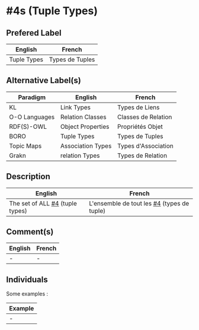 #4s (Tuple Types)
==

Prefered Label
-
<table>
    <thead>
        <tr>
            <th>English</th>
            <th>French</th>
        </tr>
    </thead>
    <tbody>
        <tr>
            <td>Tuple Types</td>
            <td>Types de Tuples</td>
        </tr>
    </tbody>
</table>

Alternative Label(s)
-
<table>
    <thead>
        <tr>
            <th>Paradigm</th>
            <th>English</th>
            <th>French</th>
        </tr>
    </thead>
    <tbody>
       <tr>
            <td>KL</td>
            <td>Link Types</td>
            <td>Types de Liens</td>
        </tr>
        <tr>
            <td>O-O Languages</td>
            <td>Relation Classes</td>
            <td>Classes de Relation</td>
       </tr>
       <tr>
            <td>RDF(S)-OWL</td>
            <td>Object Properties</td>
            <td>Propriétés Objet</td>
        </tr>
        <tr>
            <td>BORO</td>
            <td>Tuple Types</td>
            <td>Types de Tuples</td>
        </tr>
        <tr>
            <td>Topic Maps</td>
            <td>Association Types</td>
            <td>Types d'Association</td>
        </tr>
        <tr>
            <td>Grakn</td>
            <td>relation Types</td>
            <td>Types de Relation</td>
        </tr>
    </tbody>
</table>

Description
-
<table>
    <thead>
        <tr>
            <th>English</th>
            <th>French</th>
        </tr>
    </thead>
    <tbody>
        <tr>
            <td>The set of ALL <a href="https://github.com/iPlumb3r/KeQuarks/blob/master/1_Semantic/Conceptionary/%234_tupleType.md">#4</a> (tuple types)</td>
            <td>L'ensemble de tout les <a href="https://github.com/iPlumb3r/KeQuarks/blob/master/1_Semantic/Conceptionary/%234_tupleType.md">#4</a> (types de tuple)</td>
        </tr>
    </tbody>
</table>

Comment(s)
-
<table>
    <thead>
        <tr>
            <th>English</th>
            <th>French</th>
        </tr>
    </thead>
    <tbody>
         <tr>
            <td>-</td>
            <td>-</td>
        </tr>  
    </tbody>
</table>


Individuals
-

Some examples : 
<table>
    <thead>
        <tr>
            <th>Example</th>
        </tr>
    </thead>
    <tbody>
        <tr>
            <td>-</td>
        </tr>
    </tbody>
</table>

